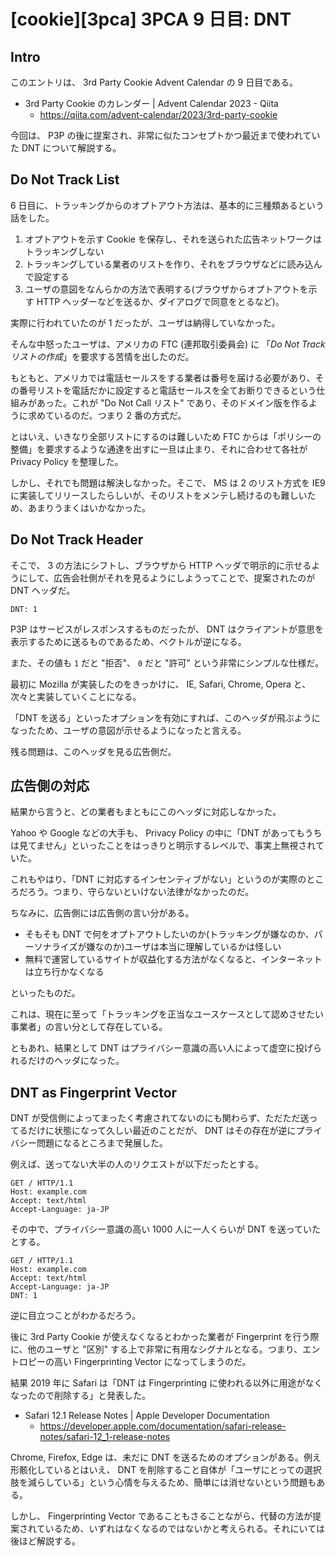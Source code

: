 # [cookie][3pca] 3PCA 9 日目: DNT

## Intro

このエントリは、 3rd Party Cookie Advent Calendar の 9 日目である。

- 3rd Party Cookie のカレンダー | Advent Calendar 2023 - Qiita
  - https://qiita.com/advent-calendar/2023/3rd-party-cookie

今回は、 P3P の後に提案され、非常に似たコンセプトかつ最近まで使われていた DNT について解説する。


## Do Not Track List

6 日目に、トラッキングからのオプトアウト方法は、基本的に三種類あるという話をした。

1. オプトアウトを示す Cookie を保存し、それを送られた広告ネットワークはトラッキングしない
2. トラッキングしている業者のリストを作り、それをブラウザなどに読み込んで設定する
3. ユーザの意図をなんらかの方法で表明する(ブラウザからオプトアウトを示す HTTP ヘッダーなどを送るか、ダイアログで同意をとるなど)。

実際に行われていたのが 1 だったが、ユーザは納得していなかった。

そんな中怒ったユーザは、アメリカの FTC (連邦取引委員会) に 「*Do Not Track リストの作成*」を要求する苦情を出したのだ。

もともと、アメリカでは電話セールスをする業者は番号を届ける必要があり、その番号リストを電話だかに設定すると電話セールスを全てお断りできるという仕組みがあった。これが "Do Not Call リスト" であり、そのドメイン版を作るように求めているのだ。つまり 2 番の方式だ。

とはいえ、いきなり全部リストにするのは難しいため FTC からは「ポリシーの整備」を要求するような通達を出すに一旦は止まり、それに合わせて各社が Privacy Policy を整理した。

しかし、それでも問題は解決しなかった。そこで、 MS は 2 のリスト方式を IE9 に実装してリリースしたらしいが、そのリストをメンテし続けるのも難しいため、あまりうまくはいかなかった。


## Do Not Track Header

そこで、 3 の方法にシフトし、ブラウザから HTTP ヘッダで明示的に示せるようにして、広告会社側がそれを見るようにしようってことで、提案されたのが DNT ヘッダだ。

```http
DNT: 1
```

P3P はサービスがレスポンスするものだったが、 DNT はクライアントが意思を表示するために送るものであるため、ベクトルが逆になる。

また、その値も `1` だと "拒否"、 `0` だと "許可" という非常にシンプルな仕様だ。

最初に Mozilla が実装したのをきっかけに、 IE, Safari, Chrome, Opera と、次々と実装していくことになる。

「DNT を送る」といったオプションを有効にすれば、このヘッダが飛ぶようになったため、ユーザの意図が示せるようになったと言える。

残る問題は、このヘッダを見る広告側だ。


## 広告側の対応

結果から言うと、どの業者もまともにこのヘッダに対応しなかった。

Yahoo や Google などの大手も、 Privacy Policy の中に「DNT があってもうちは見てません」といったことをはっきりと明示するレベルで、事実上無視されていた。

これもやはり、「DNT に対応するインセンティブがない」というのが実際のところだろう。つまり、守らないといけない法律がなかったのだ。

ちなみに、広告側には広告側の言い分がある。

- そもそも DNT で何をオプトアウトしたいのか(トラッキングが嫌なのか、パーソナライズが嫌なのか)ユーザは本当に理解しているかは怪しい
- 無料で運営しているサイトが収益化する方法がなくなると、インターネットは立ち行かなくなる

といったものだ。

これは、現在に至って「トラッキングを正当なユースケースとして認めさせたい事業者」の言い分として存在している。

ともあれ、結果として DNT はプライバシー意識の高い人によって虚空に投げられるだけのヘッダになった。


## DNT as Fingerprint Vector

DNT が受信側によってまったく考慮されてないのにも関わらず、ただただ送ってるだけに状態になって久しい最近のことだが、 DNT はその存在が逆にプライバシー問題になるところまで発展した。

例えば、送ってない大半の人のリクエストが以下だったとする。

```http
GET / HTTP/1.1
Host: example.com
Accept: text/html
Accept-Language: ja-JP
```

その中で、プライバシー意識の高い 1000 人に一人くらいが DNT を送っていたとする。

```http
GET / HTTP/1.1
Host: example.com
Accept: text/html
Accept-Language: ja-JP
DNT: 1
```

逆に目立つことがわかるだろう。

後に 3rd Party Cookie が使えなくなるとわかった業者が Fingerprint を行う際に、他のユーザと "区別" する上で非常に有用なシグナルとなる。つまり、エントロピーの高い Fingerprinting Vector になってしまうのだ。

結果 2019 年に Safari は「DNT は Fingerprinting に使われる以外に用途がなくなったので削除する」と発表した。

- Safari 12.1 Release Notes | Apple Developer Documentation
  - https://developer.apple.com/documentation/safari-release-notes/safari-12_1-release-notes

Chrome, Firefox, Edge は、未だに DNT を送るためのオプションがある。例え形骸化しているとはいえ、 DNT を削除すること自体が「ユーザにとっての選択肢を減らしている」という心情を与えるため、簡単には消せないという問題もある。

しかし、 Fingerprinting Vector であることもさることながら、代替の方法が提案されているため、いずれはなくなるのではないかと考えられる。それにいては後ほど解説する。